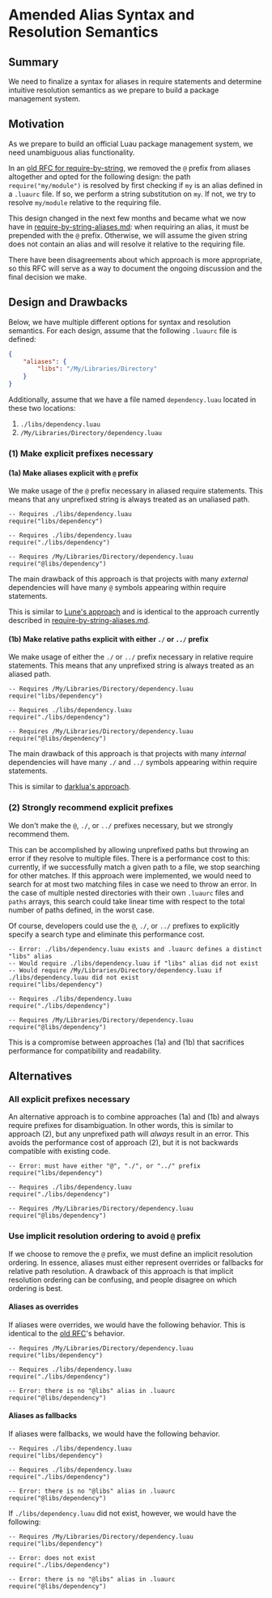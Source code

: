 # Amended Alias Syntax and Resolution Semantics

## Summary

We need to finalize a syntax for aliases in require statements and determine intuitive resolution semantics as we prepare to build a package management system.

## Motivation

As we prepare to build an official Luau package management system, we need unambiguous alias functionality.

In an [old RFC for require-by-string](https://github.com/luau-lang/luau/pull/969), we removed the `@` prefix from aliases altogether and opted for the following design:
the path `require("my/module")` is resolved by first checking if `my` is an alias defined in a `.luaurc` file.
If so, we perform a string substitution on `my`.
If not, we try to resolve `my/module` relative to the requiring file.

This design changed in the next few months and became what we now have in [require-by-string-aliases.md](require-by-string-aliases.md):
when requiring an alias, it must be prepended with the `@` prefix.
Otherwise, we will assume the given string does not contain an alias and will resolve it relative to the requiring file.

There have been disagreements about which approach is more appropriate, so this RFC will serve as a way to document the ongoing discussion and the final decision we make.

## Design and Drawbacks

Below, we have multiple different options for syntax and resolution semantics.
For each design, assume that the following `.luaurc` file is defined:
```json
{
    "aliases": {
        "libs": "/My/Libraries/Directory"
    }
}
```
Additionally, assume that we have a file named `dependency.luau` located in these two locations:
1. `./libs/dependency.luau`
2. `/My/Libraries/Directory/dependency.luau`

### (1) Make explicit prefixes necessary

#### (1a) Make aliases explicit with `@` prefix

We make usage of the `@` prefix necessary in aliased require statements.
This means that any unprefixed string is always treated as an unaliased path.
```luau
-- Requires ./libs/dependency.luau
require("libs/dependency")

-- Requires ./libs/dependency.luau
require("./libs/dependency")

-- Requires /My/Libraries/Directory/dependency.luau
require("@libs/dependency")
```

The main drawback of this approach is that projects with many _external_ dependencies will have many `@` symbols appearing within require statements.

This is similar to [Lune's approach](https://lune-org.github.io/docs/getting-started/2-introduction/8-modules#file-require-statements) and is identical to the approach currently described in [require-by-string-aliases.md](require-by-string-aliases.md).

#### (1b) Make relative paths explicit with either `./` or `../` prefix

We make usage of either the `./` or `../` prefix necessary in relative require statements.
This means that any unprefixed string is always treated as an aliased path.
```luau
-- Requires /My/Libraries/Directory/dependency.luau
require("libs/dependency")

-- Requires ./libs/dependency.luau
require("./libs/dependency")

-- Requires /My/Libraries/Directory/dependency.luau
require("@libs/dependency")
```

The main drawback of this approach is that projects with many _internal_ dependencies will have many `./` and `../` symbols appearing within require statements.

This is similar to [darklua's approach](https://darklua.com/docs/path-require-mode/).

### (2) Strongly recommend explicit prefixes

We don't make the `@`, `./`, or `../` prefixes necessary, but we strongly recommend them.

This can be accomplished by allowing unprefixed paths but throwing an error if they resolve to multiple files.
There is a performance cost to this: currently, if we successfully match a given path to a file, we stop searching for other matches.
If this approach were implemented, we would need to search for at most two matching files in case we need to throw an error.
In the case of multiple nested directories with their own `.luaurc` files and `paths` arrays, this search could take linear time with respect to the total number of paths defined, in the worst case.

Of course, developers could use the `@`, `./`, or `../` prefixes to explicitly specify a search type and eliminate this performance cost.
```luau
-- Error: ./libs/dependency.luau exists and .luaurc defines a distinct "libs" alias
-- Would require ./libs/dependency.luau if "libs" alias did not exist
-- Would require /My/Libraries/Directory/dependency.luau if ./libs/dependency.luau did not exist
require("libs/dependency")

-- Requires ./libs/dependency.luau
require("./libs/dependency")

-- Requires /My/Libraries/Directory/dependency.luau
require("@libs/dependency")
```

This is a compromise between approaches (1a) and (1b) that sacrifices performance for compatibility and readability.

## Alternatives

### All explicit prefixes necessary

An alternative approach is to combine approaches (1a) and (1b) and always require prefixes for disambiguation.
In other words, this is similar to approach (2), but any unprefixed path will _always_ result in an error.
This avoids the performance cost of approach (2), but it is not backwards compatible with existing code.
```luau
-- Error: must have either "@", "./", or "../" prefix
require("libs/dependency")

-- Requires ./libs/dependency.luau
require("./libs/dependency")

-- Requires /My/Libraries/Directory/dependency.luau
require("@libs/dependency")
```

### Use implicit resolution ordering to avoid `@` prefix

If we choose to remove the `@` prefix, we must define an implicit resolution ordering.
In essence, aliases must either represent overrides or fallbacks for relative path resolution.
A drawback of this approach is that implicit resolution ordering can be confusing, and people disagree on which ordering is best.

#### Aliases as overrides

If aliases were overrides, we would have the following behavior.
This is identical to the [old RFC](https://github.com/luau-lang/luau/pull/969)'s behavior.
```luau
-- Requires /My/Libraries/Directory/dependency.luau
require("libs/dependency")

-- Requires ./libs/dependency.luau
require("./libs/dependency")

-- Error: there is no "@libs" alias in .luaurc
require("@libs/dependency")
```

#### Aliases as fallbacks

If aliases were fallbacks, we would have the following behavior.
```luau
-- Requires ./libs/dependency.luau
require("libs/dependency")

-- Requires ./libs/dependency.luau
require("./libs/dependency")

-- Error: there is no "@libs" alias in .luaurc
require("@libs/dependency")
```

If `./libs/dependency.luau` did not exist, however, we would have the following:
```luau
-- Requires /My/Libraries/Directory/dependency.luau
require("libs/dependency")

-- Error: does not exist
require("./libs/dependency")

-- Error: there is no "@libs" alias in .luaurc
require("@libs/dependency")
```